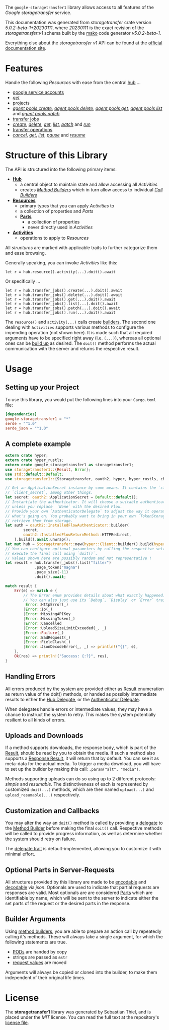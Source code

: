 <!---
DO NOT EDIT !
This file was generated automatically from 'src/generator/templates/api/README.md.mako'
DO NOT EDIT !
-->
The `google-storagetransfer1` library allows access to all features of the *Google storagetransfer* service.

This documentation was generated from *storagetransfer* crate version *5.0.2-beta-1+20230111*, where *20230111* is the exact revision of the *storagetransfer:v1* schema built by the [mako](http://www.makotemplates.org/) code generator *v5.0.2-beta-1*.

Everything else about the *storagetransfer* *v1* API can be found at the
[official documentation site](https://cloud.google.com/storage-transfer/docs).
# Features

Handle the following *Resources* with ease from the central [hub](https://docs.rs/google-storagetransfer1/5.0.2-beta-1+20230111/google_storagetransfer1/Storagetransfer) ... 

* [google service accounts](https://docs.rs/google-storagetransfer1/5.0.2-beta-1+20230111/google_storagetransfer1/api::GoogleServiceAccount)
 * [*get*](https://docs.rs/google-storagetransfer1/5.0.2-beta-1+20230111/google_storagetransfer1/api::GoogleServiceAccountGetCall)
* projects
 * [*agent pools create*](https://docs.rs/google-storagetransfer1/5.0.2-beta-1+20230111/google_storagetransfer1/api::ProjectAgentPoolCreateCall), [*agent pools delete*](https://docs.rs/google-storagetransfer1/5.0.2-beta-1+20230111/google_storagetransfer1/api::ProjectAgentPoolDeleteCall), [*agent pools get*](https://docs.rs/google-storagetransfer1/5.0.2-beta-1+20230111/google_storagetransfer1/api::ProjectAgentPoolGetCall), [*agent pools list*](https://docs.rs/google-storagetransfer1/5.0.2-beta-1+20230111/google_storagetransfer1/api::ProjectAgentPoolListCall) and [*agent pools patch*](https://docs.rs/google-storagetransfer1/5.0.2-beta-1+20230111/google_storagetransfer1/api::ProjectAgentPoolPatchCall)
* [transfer jobs](https://docs.rs/google-storagetransfer1/5.0.2-beta-1+20230111/google_storagetransfer1/api::TransferJob)
 * [*create*](https://docs.rs/google-storagetransfer1/5.0.2-beta-1+20230111/google_storagetransfer1/api::TransferJobCreateCall), [*delete*](https://docs.rs/google-storagetransfer1/5.0.2-beta-1+20230111/google_storagetransfer1/api::TransferJobDeleteCall), [*get*](https://docs.rs/google-storagetransfer1/5.0.2-beta-1+20230111/google_storagetransfer1/api::TransferJobGetCall), [*list*](https://docs.rs/google-storagetransfer1/5.0.2-beta-1+20230111/google_storagetransfer1/api::TransferJobListCall), [*patch*](https://docs.rs/google-storagetransfer1/5.0.2-beta-1+20230111/google_storagetransfer1/api::TransferJobPatchCall) and [*run*](https://docs.rs/google-storagetransfer1/5.0.2-beta-1+20230111/google_storagetransfer1/api::TransferJobRunCall)
* [transfer operations](https://docs.rs/google-storagetransfer1/5.0.2-beta-1+20230111/google_storagetransfer1/api::TransferOperation)
 * [*cancel*](https://docs.rs/google-storagetransfer1/5.0.2-beta-1+20230111/google_storagetransfer1/api::TransferOperationCancelCall), [*get*](https://docs.rs/google-storagetransfer1/5.0.2-beta-1+20230111/google_storagetransfer1/api::TransferOperationGetCall), [*list*](https://docs.rs/google-storagetransfer1/5.0.2-beta-1+20230111/google_storagetransfer1/api::TransferOperationListCall), [*pause*](https://docs.rs/google-storagetransfer1/5.0.2-beta-1+20230111/google_storagetransfer1/api::TransferOperationPauseCall) and [*resume*](https://docs.rs/google-storagetransfer1/5.0.2-beta-1+20230111/google_storagetransfer1/api::TransferOperationResumeCall)




# Structure of this Library

The API is structured into the following primary items:

* **[Hub](https://docs.rs/google-storagetransfer1/5.0.2-beta-1+20230111/google_storagetransfer1/Storagetransfer)**
    * a central object to maintain state and allow accessing all *Activities*
    * creates [*Method Builders*](https://docs.rs/google-storagetransfer1/5.0.2-beta-1+20230111/google_storagetransfer1/client::MethodsBuilder) which in turn
      allow access to individual [*Call Builders*](https://docs.rs/google-storagetransfer1/5.0.2-beta-1+20230111/google_storagetransfer1/client::CallBuilder)
* **[Resources](https://docs.rs/google-storagetransfer1/5.0.2-beta-1+20230111/google_storagetransfer1/client::Resource)**
    * primary types that you can apply *Activities* to
    * a collection of properties and *Parts*
    * **[Parts](https://docs.rs/google-storagetransfer1/5.0.2-beta-1+20230111/google_storagetransfer1/client::Part)**
        * a collection of properties
        * never directly used in *Activities*
* **[Activities](https://docs.rs/google-storagetransfer1/5.0.2-beta-1+20230111/google_storagetransfer1/client::CallBuilder)**
    * operations to apply to *Resources*

All *structures* are marked with applicable traits to further categorize them and ease browsing.

Generally speaking, you can invoke *Activities* like this:

```Rust,ignore
let r = hub.resource().activity(...).doit().await
```

Or specifically ...

```ignore
let r = hub.transfer_jobs().create(...).doit().await
let r = hub.transfer_jobs().delete(...).doit().await
let r = hub.transfer_jobs().get(...).doit().await
let r = hub.transfer_jobs().list(...).doit().await
let r = hub.transfer_jobs().patch(...).doit().await
let r = hub.transfer_jobs().run(...).doit().await
```

The `resource()` and `activity(...)` calls create [builders][builder-pattern]. The second one dealing with `Activities` 
supports various methods to configure the impending operation (not shown here). It is made such that all required arguments have to be 
specified right away (i.e. `(...)`), whereas all optional ones can be [build up][builder-pattern] as desired.
The `doit()` method performs the actual communication with the server and returns the respective result.

# Usage

## Setting up your Project

To use this library, you would put the following lines into your `Cargo.toml` file:

```toml
[dependencies]
google-storagetransfer1 = "*"
serde = "^1.0"
serde_json = "^1.0"
```

## A complete example

```Rust
extern crate hyper;
extern crate hyper_rustls;
extern crate google_storagetransfer1 as storagetransfer1;
use storagetransfer1::{Result, Error};
use std::default::Default;
use storagetransfer1::{Storagetransfer, oauth2, hyper, hyper_rustls, chrono, FieldMask};

// Get an ApplicationSecret instance by some means. It contains the `client_id` and 
// `client_secret`, among other things.
let secret: oauth2::ApplicationSecret = Default::default();
// Instantiate the authenticator. It will choose a suitable authentication flow for you, 
// unless you replace  `None` with the desired Flow.
// Provide your own `AuthenticatorDelegate` to adjust the way it operates and get feedback about 
// what's going on. You probably want to bring in your own `TokenStorage` to persist tokens and
// retrieve them from storage.
let auth = oauth2::InstalledFlowAuthenticator::builder(
        secret,
        oauth2::InstalledFlowReturnMethod::HTTPRedirect,
    ).build().await.unwrap();
let mut hub = Storagetransfer::new(hyper::Client::builder().build(hyper_rustls::HttpsConnectorBuilder::new().with_native_roots().https_or_http().enable_http1().enable_http2().build()), auth);
// You can configure optional parameters by calling the respective setters at will, and
// execute the final call using `doit()`.
// Values shown here are possibly random and not representative !
let result = hub.transfer_jobs().list("filter")
             .page_token("magna")
             .page_size(-11)
             .doit().await;

match result {
    Err(e) => match e {
        // The Error enum provides details about what exactly happened.
        // You can also just use its `Debug`, `Display` or `Error` traits
         Error::HttpError(_)
        |Error::Io(_)
        |Error::MissingAPIKey
        |Error::MissingToken(_)
        |Error::Cancelled
        |Error::UploadSizeLimitExceeded(_, _)
        |Error::Failure(_)
        |Error::BadRequest(_)
        |Error::FieldClash(_)
        |Error::JsonDecodeError(_, _) => println!("{}", e),
    },
    Ok(res) => println!("Success: {:?}", res),
}

```
## Handling Errors

All errors produced by the system are provided either as [Result](https://docs.rs/google-storagetransfer1/5.0.2-beta-1+20230111/google_storagetransfer1/client::Result) enumeration as return value of
the doit() methods, or handed as possibly intermediate results to either the 
[Hub Delegate](https://docs.rs/google-storagetransfer1/5.0.2-beta-1+20230111/google_storagetransfer1/client::Delegate), or the [Authenticator Delegate](https://docs.rs/yup-oauth2/*/yup_oauth2/trait.AuthenticatorDelegate.html).

When delegates handle errors or intermediate values, they may have a chance to instruct the system to retry. This 
makes the system potentially resilient to all kinds of errors.

## Uploads and Downloads
If a method supports downloads, the response body, which is part of the [Result](https://docs.rs/google-storagetransfer1/5.0.2-beta-1+20230111/google_storagetransfer1/client::Result), should be
read by you to obtain the media.
If such a method also supports a [Response Result](https://docs.rs/google-storagetransfer1/5.0.2-beta-1+20230111/google_storagetransfer1/client::ResponseResult), it will return that by default.
You can see it as meta-data for the actual media. To trigger a media download, you will have to set up the builder by making
this call: `.param("alt", "media")`.

Methods supporting uploads can do so using up to 2 different protocols: 
*simple* and *resumable*. The distinctiveness of each is represented by customized 
`doit(...)` methods, which are then named `upload(...)` and `upload_resumable(...)` respectively.

## Customization and Callbacks

You may alter the way an `doit()` method is called by providing a [delegate](https://docs.rs/google-storagetransfer1/5.0.2-beta-1+20230111/google_storagetransfer1/client::Delegate) to the 
[Method Builder](https://docs.rs/google-storagetransfer1/5.0.2-beta-1+20230111/google_storagetransfer1/client::CallBuilder) before making the final `doit()` call. 
Respective methods will be called to provide progress information, as well as determine whether the system should 
retry on failure.

The [delegate trait](https://docs.rs/google-storagetransfer1/5.0.2-beta-1+20230111/google_storagetransfer1/client::Delegate) is default-implemented, allowing you to customize it with minimal effort.

## Optional Parts in Server-Requests

All structures provided by this library are made to be [encodable](https://docs.rs/google-storagetransfer1/5.0.2-beta-1+20230111/google_storagetransfer1/client::RequestValue) and 
[decodable](https://docs.rs/google-storagetransfer1/5.0.2-beta-1+20230111/google_storagetransfer1/client::ResponseResult) via *json*. Optionals are used to indicate that partial requests are responses 
are valid.
Most optionals are are considered [Parts](https://docs.rs/google-storagetransfer1/5.0.2-beta-1+20230111/google_storagetransfer1/client::Part) which are identifiable by name, which will be sent to 
the server to indicate either the set parts of the request or the desired parts in the response.

## Builder Arguments

Using [method builders](https://docs.rs/google-storagetransfer1/5.0.2-beta-1+20230111/google_storagetransfer1/client::CallBuilder), you are able to prepare an action call by repeatedly calling it's methods.
These will always take a single argument, for which the following statements are true.

* [PODs][wiki-pod] are handed by copy
* strings are passed as `&str`
* [request values](https://docs.rs/google-storagetransfer1/5.0.2-beta-1+20230111/google_storagetransfer1/client::RequestValue) are moved

Arguments will always be copied or cloned into the builder, to make them independent of their original life times.

[wiki-pod]: http://en.wikipedia.org/wiki/Plain_old_data_structure
[builder-pattern]: http://en.wikipedia.org/wiki/Builder_pattern
[google-go-api]: https://github.com/google/google-api-go-client

# License
The **storagetransfer1** library was generated by Sebastian Thiel, and is placed 
under the *MIT* license.
You can read the full text at the repository's [license file][repo-license].

[repo-license]: https://github.com/Byron/google-apis-rsblob/main/LICENSE.md

